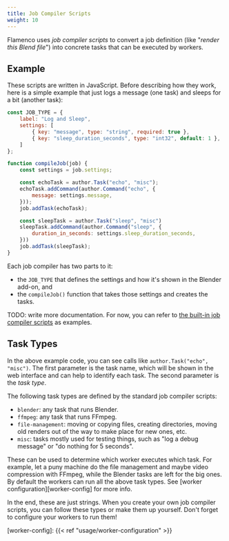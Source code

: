 ```yaml
---
title: Job Compiler Scripts
weight: 10
---
```


Flamenco uses *job compiler scripts* to convert a job definition (like "*render
this Blend file*") into concrete tasks that can be executed by workers.

## Example

These scripts are written in JavaScript. Before describing how they work, here
is a simple example that just logs a message (one task) and sleeps for a bit
(another task):

```JavaScript
const JOB_TYPE = {
    label: "Log and Sleep",
    settings: [
        { key: "message", type: "string", required: true },
        { key: "sleep_duration_seconds", type: "int32", default: 1 },
    ]
};

function compileJob(job) {
    const settings = job.settings;

    const echoTask = author.Task("echo", "misc");
    echoTask.addCommand(author.Command("echo", {
        message: settings.message,
    }));
    job.addTask(echoTask);

    const sleepTask = author.Task("sleep", "misc")
    sleepTask.addCommand(author.Command("sleep", {
        duration_in_seconds: settings.sleep_duration_seconds,
    }))
    job.addTask(sleepTask);
}
```

Each job compiler has two parts to it:

- the `JOB_TYPE` that defines the settings and how it's shown in the Blender add-on, and
- the `compileJob()` function that takes those settings and creates the tasks.

TODO: write more documentation. For now, you can refer to [the built-in job
compiler scripts](built-in-scripts) as examples.

[built-in-scripts]: https://developer.blender.org/diffusion/F/browse/main/internal/manager/job_compilers/scripts/

## Task Types

In the above example code, you can see calls like `author.Task("echo", "misc")`.
The first parameter is the task name, which will be shown in the web interface
and can help to identify each task. The second parameter is the *task type*.

The following task types are defined by the standard job compiler scripts:

- `blender`: any task that runs Blender.
- `ffmpeg`: any task that runs FFmpeg.
- `file-management`: moving or copying files, creating directories, moving old
  renders out of the way to make place for new ones, etc.
- `misc`: tasks mostly used for testing things, such as "log a debug message" or
  "do nothing for 5 seconds".

These can be used to determine which worker executes which task. For example,
let a puny machine do the file management and maybe video compression with
FFmpeg, while the Blender tasks are left for the big ones. By default the
workers can run all the above task types. See [worker
configuration][worker-config] for more info.

In the end, these are just strings. When you create your own job compiler
scripts, you can follow these types or make them up yourself. Don't forget to
configure your workers to run them!

[worker-config]: {{< ref "usage/worker-configuration" >}}
